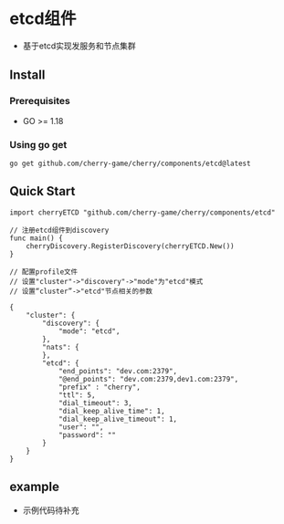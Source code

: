 # etcd组件

- 基于etcd实现发服务和节点集群

## Install

### Prerequisites
- GO >= 1.18

### Using go get
```
go get github.com/cherry-game/cherry/components/etcd@latest
```


## Quick Start
```
import cherryETCD "github.com/cherry-game/cherry/components/etcd"
```


```
// 注册etcd组件到discovery
func main() {
    cherryDiscovery.RegisterDiscovery(cherryETCD.New())
}

// 配置profile文件
// 设置"cluster"->"discovery"->"mode"为"etcd"模式
// 设置“cluster”->"etcd"节点相关的参数

{
    "cluster": {
        "discovery": {
            "mode": "etcd",
        },
        "nats": {
        },
        "etcd": {
            "end_points": "dev.com:2379",
            "@end_points": "dev.com:2379,dev1.com:2379",
            "prefix" : "cherry",
            "ttl": 5,
            "dial_timeout": 3,
            "dial_keep_alive_time": 1,
            "dial_keep_alive_timeout": 1,
            "user": "",
            "password": ""
        }
    }
}

```

## example
- 示例代码待补充